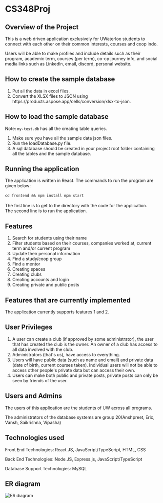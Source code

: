 # CS348Proj
## Overview of the Project
This is a web driven application exclusively for UWaterloo students to connect with each other on their common interests, courses and coop indo. <br>

Users will be able to make profiles and include details such as their program, academic term, courses (per term), co-op journey info, and social media links such as LinkedIn, email, discord, personal website.
 
## How to create the sample database
<ol>
<li> Put all the data in excel files.
<li> Convert the XLSX files to JSON using https://products.aspose.app/cells/conversion/xlsx-to-json.
</ol>

## How to load the sample database
Note: `my-test.db` has all the creating table queries. <br>
<ol>
 <li>Make sure you have all the sample data json files.</li>
 <li>Run the loadDatabase.py file.</li>
 <li>A sql database should be created in your project root folder containing all the tables and the sample database.</li>
</ol>

## Running the application
The application is written in React. The commands to run the program are given below: <br><br>
` cd frontend && npm install
  npm start ` <br> <br>
The first line is to get to the directory with the code for the application. <br>
The second line is to run the application.

## Features
<ol>
<li>Search for students using their name
<li>Filter students based on their courses, companies worked at, current term and/or current program
<li> Update their personal information
<li> Find a study/coop group
<li> Find a mentor
<li> Creating spaces
<li> Creating clubs
<li> Creating accounts and login 
<li> Creating private and public posts
</ol>

## Features that are currently implemented
The application currently supports features 1 and 2.


## User Privileges
<ol>
<li> A user can create a club (if approved by some administrator), the user that has created the club is the owner. An owner of a club has access to all data involved with the club. 
<li> Administrators (that's us), have access to everything. 
<li> Users will have public data (such as name and email) and private data (date of birth, current courses taken). Individual users will not be able to access other people's private data but can access their own. 
<li>  Users can make both public and private posts, private posts can only be seen by friends of the user. 
</ol>

## Users and Admins

The users of this application are the students of UW across all programs. 

The administrators of the database systems are group 20(Anshpreet, Eric, Vansh, Saikrishna, Vipasha)


## Technologies used

Front End Technologies: React.JS, JavaScript/TypeScript, HTML, CSS

Back End Technologies: Node.JS, Express.js, JavaScript/TypeScript

Database Support Technologies: MySQL


## ER diagram

![ER diagram](https://user-images.githubusercontent.com/66628544/223319617-085f6498-9bb6-4be0-a8eb-3a5f380fe6e7.png)
